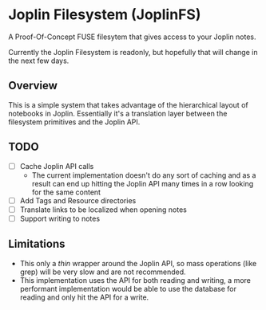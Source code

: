 # Joplin Filesystem (JoplinFS)

A Proof-Of-Concept FUSE filesytem that gives access to your Joplin notes.

Currently the Joplin Filesystem is readonly, but hopefully that will change in the next few days.

## Overview
This is a simple system that takes advantage of the hierarchical layout of notebooks in Joplin. Essentially it's a translation layer between the filesystem primitives and the Joplin API. 

## TODO
- [ ] Cache Joplin API calls
  - The current implementation doesn't do any sort of caching and as a result can end up hitting the Joplin API many times in a row looking for the same content
- [ ] Add Tags and Resource directories
- [ ] Translate links to be localized when opening notes
- [ ] Support writing to notes

## Limitations
- This only a *thin* wrapper around the Joplin API, so mass operations (like grep) will be very slow and are not recommended.
- This implementation uses the API for both reading and writing, a more performant implementation would be able to use the database for reading and only hit the API for a write.

